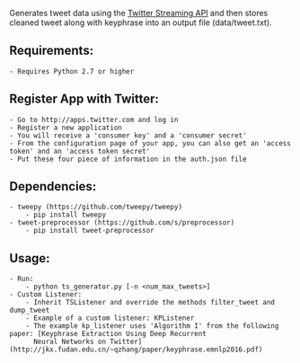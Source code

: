 Generates tweet data using the [Twitter Streaming API](https://dev.twitter.com/streaming/overview) and then stores cleaned tweet along with keyphrase into an output file (data/tweet.txt).

Requirements:
-------------
    - Requires Python 2.7 or higher


Register App with Twitter:
--------------------------
    - Go to http://apps.twitter.com and log in
    - Register a new application
    - You will receive a 'consumer key' and a 'consumer secret'
    - From the configuration page of your app, you can also get an 'access token' and an 'access token secret'
    - Put these four piece of information in the auth.json file


Dependencies:
-------------
    - tweepy (https://github.com/tweepy/tweepy)
        - pip install tweepy
    - tweet-preprocessor (https://github.com/s/preprocessor)
        - pip install tweet-preprocessor


Usage:
------
    - Run:
        - python ts_generator.py [-n <num_max_tweets>]
    - Custom Listener:
        - Inherit TSListener and override the methods filter_tweet and dump_tweet
        - Example of a custom listener: KPListener
        - The example kp_listener uses 'Algorithm I' from the following paper: [Keyphrase Extraction Using Deep Recurrent
          Neural Networks on Twitter](http://jkx.fudan.edu.cn/~qzhang/paper/keyphrase.emnlp2016.pdf)
